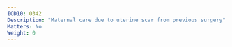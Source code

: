 ```yaml
---
ICD10: O342
Description: "Maternal care due to uterine scar from previous surgery"
Matters: No
Weight: 0
---
```

